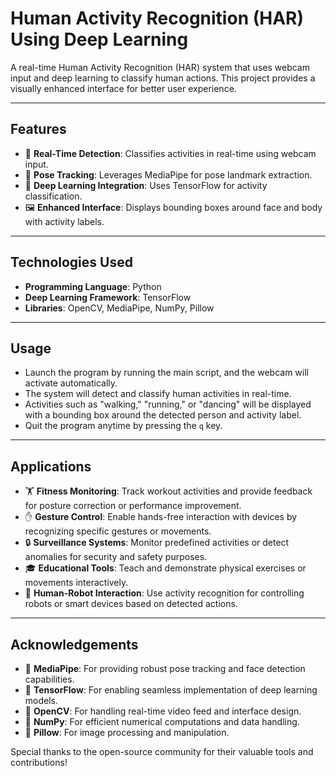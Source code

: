# **Human Activity Recognition (HAR) Using Deep Learning**  

A real-time Human Activity Recognition (HAR) system that uses webcam input and deep learning to classify human actions. This project provides a visually enhanced interface for better user experience.  

---

## **Features**  
- 🎥 **Real-Time Detection**: Classifies activities in real-time using webcam input.  
- 🧍 **Pose Tracking**: Leverages MediaPipe for pose landmark extraction.  
- 🤖 **Deep Learning Integration**: Uses TensorFlow for activity classification.  
- 🖼️ **Enhanced Interface**: Displays bounding boxes around face and body with activity labels.  

---

## **Technologies Used**  
- **Programming Language**: Python  
- **Deep Learning Framework**: TensorFlow  
- **Libraries**: OpenCV, MediaPipe, NumPy, Pillow  

---

## **Usage**  
- Launch the program by running the main script, and the webcam will activate automatically.  
- The system will detect and classify human activities in real-time.  
- Activities such as "walking," "running," or "dancing" will be displayed with a bounding box around the detected person and activity label.  
- Quit the program anytime by pressing the `q` key.  

---

## **Applications**  
- 🏋️ **Fitness Monitoring**: Track workout activities and provide feedback for posture correction or performance improvement.  
- ✋ **Gesture Control**: Enable hands-free interaction with devices by recognizing specific gestures or movements.  
- 🔒 **Surveillance Systems**: Monitor predefined activities or detect anomalies for security and safety purposes.  
- 🎓 **Educational Tools**: Teach and demonstrate physical exercises or movements interactively.  
- 🤖 **Human-Robot Interaction**: Use activity recognition for controlling robots or smart devices based on detected actions.  

---

## **Acknowledgements**  
- 🙏 **MediaPipe**: For providing robust pose tracking and face detection capabilities.  
- 🙏 **TensorFlow**: For enabling seamless implementation of deep learning models.  
- 🙏 **OpenCV**: For handling real-time video feed and interface design.  
- 🙏 **NumPy**: For efficient numerical computations and data handling.  
- 🙏 **Pillow**: For image processing and manipulation.  

Special thanks to the open-source community for their valuable tools and contributions!  
